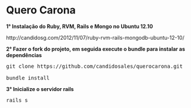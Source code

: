 Quero Carona
===========
<b>1° Instalação do Ruby, RVM, Rails e Mongo no Ubuntu 12.10</b>
<p>
http://candidosg.com/2012/11/07/ruby-rvm-rails-mongodb-ubuntu-12-10/
</p>

<b>2° Fazer o fork do projeto, em seguida execute o bundle para instalar as dependências</b>
<pre>
git clone https://github.com/candidosales/querocarona.git

bundle install
</pre>

<b>3° Inicialize o servidor rails</b>
<pre>rails s</pre>

